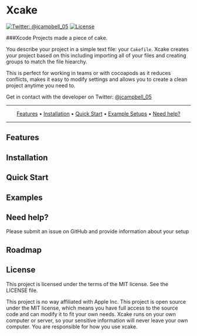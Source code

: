 # Xcake

[![Twitter: @jcampbell_05](https://img.shields.io/badge/contact-@jcampbell_05-blue.svg?style=flat)](https://twitter.com/jcampbell_05)
[![License](https://img.shields.io/badge/license-MIT-green.svg?style=flat)](https://github.com/fastlane/fastlane/blob/master/LICENSE)

###Xcode Projects made a piece of cake.

You describe your project in a simple text file: your `Cakefile`. 
Xcake creates your project based on this including importing all of your files and creating groups
to match the file hiearchy.

This is perfect for working in teams or with cocoapods as it reduces conflicts,
makes it easy to modify settings and allows you to create a clean project anytime you need to.

Get in contact with the developer on Twitter: [@jcampbell_05](https://twitter.com/jcampbell_05)

-------
<p align="center">
    <a href="#features">Features</a> &bull;
    <a href="#installation">Installation</a> &bull;
    <a href="#quick-start">Quick Start</a> &bull;
    <a href="#examples">Example Setups</a> &bull; 
    <!--<a href="https://github.com/fastlane/fastlane/tree/master/docs">Documentation</a> &bull; -->
    <a href="#need-help">Need help?</a>
</p>

-------

## Features

<!--Why should you have to remember complicated commands and parameters?-->

<!--Store your configuration in a text file to easily test, build, and deploy from _any_ computer.-->

<!--[Take a look at how Wikipedia and Product Hunt use `fastlane`](https://github.com/fastlane/examples).-->

<!--Define different environments (`lanes`) in your `Fastfile`: Examples are: `appstore`, `beta` and `test`.-->

<!--You define a `lane` like this (more details about the commands in the [Actions](https://github.com/fastlane/fastlane/blob/master/docs/Actions.md) documentation):-->

<!--```ruby-->
<!--lane :appstore do-->
<!--  increment_build_number-->
<!--  cocoapods-->
<!--  xctool-->
<!--  snapshot-->
<!--  sigh-->
<!--  deliver-->
<!--  sh "./customScript.sh"-->

<!--  slack-->
<!--end-->
<!--```-->

<!--To launch the `appstore` lane, just run:-->

<!--```sh-->
<!--fastlane appstore-->
<!--```-->

<!--              |  fastlane-->
<!----------------------------|-------------------------------------------------------------->
<!--:sparkles: | Connect all iOS build tools into one workflow (both `fastlane` tools and third party tools)-->
<!--:monorail: | Define different `deployment lanes` for App Store deployment, beta builds or testing-->
<!--:ship: | Deploy from any computer, including a CI-server-->
<!--:wrench: | Extend and customise the functionality -->
<!--:thought_balloon: | Never remember any difficult commands, just `fastlane`-->
<!--:tophat: | Easy setup assistant to get started in a few minutes-->
<!--:email: | Automatically pass on information from one build step to another (e.g. path to the `ipa` file)-->
<!--:page_with_curl: | Store **everything** in git. Never again lookup the build commands in the `Jenkins` configs-->
<!--:rocket: | Saves you **hours** for every app update you release-->
<!--:pencil2: | Very flexible configuration using a fully customisable `Fastfile`-->
<!--:mountain_cableway: | Implement a fully working Continuous Delivery process-->
<!--:ghost: | [Jenkins Integration](https://github.com/fastlane/fastlane/blob/master/docs/Jenkins.md): Show the output directly in the Jenkins test results-->
<!--:book: | Automatically generate a markdown documentation of your lane config-->
<!--:hatching_chick: | Over 90 built-in integrations available-->
<!--:computer: | Support for both iOS and Mac OS apps-->
<!--:octocat: | Full git and mercurial support-->


<!--###### Take a look at the [fastlane website](https://fastlane.tools) for more information about why and when to use `fastlane`.-->

<!--##### Like this tool? [Be the first to know about updates and new fastlane tools](https://tinyletter.com/krausefx).-->

## Installation

<!--I recommend following the [fastlane guide](https://github.com/fastlane/fastlane/blob/master/docs/Guide.md) to get started.-->

<!--    sudo gem install fastlane --verbose-->

<!--Make sure, you have the latest version of the Xcode command line tools installed:-->

<!--    xcode-select --install-->

<!--If you experience slow launch times of fastlane, try running-->

<!--    gem cleanup-->

<!--to clean up outdated gems.-->

<!--System Requirements: `fastlane` requires Mac OS X or Linux with Ruby 2.0.0 or above.-->


<!--If you want to take a look at a project, already using `fastlane`, check out the [fastlane-examples](https://github.com/fastlane/examples) with `fastlane` setups by Wikipedia, Product Hunt, MindNode and more.-->

## Quick Start

<!--The setup assistant will create all the necessary files for you, using the existing app metadata from iTunes Connect.-->

<!--- ```cd [your_project_folder]```-->
<!--- ```fastlane init```-->
<!--- Follow the setup assistant, which will set up ```fastlane``` for you-->
<!--- Further customise the ```Fastfile``` with [actions](https://github.com/fastlane/fastlane/blob/master/docs/Actions.md).-->

<!--For more details, please follow the [fastlane guide](https://github.com/fastlane/fastlane/blob/master/docs/Guide.md) or [documentation](https://github.com/fastlane/fastlane/tree/master/docs).-->

<!--There are also 2 Japanese fastlane guides available: [qiita](http://qiita.com/gin0606/items/162d756dfda7b84e97d4) and [mercari](http://tech.mercari.com/entry/2015/07/13/143000)-->

<!--## Available commands-->

<!--Usually you'll use fastlane by triggering individual lanes:-->

<!--    fastlane [lane_name]-->

<!--#### Other commands-->

<!--- `fastlane actions`: List all available `fastlane` actions-->
<!--- `fastlane action [action_name]`: Shows a more detailed description of an action-->
<!--- `fastlane lanes`: Lists all available lanes with description-->
<!--- `fastlane list`: Lists all available lanes without description-->
<!--- `fastlane docs`: Generates a markdown based documentation of all your lanes-->
<!--- `fastlane new_action`: Create a new action (integration) for fastlane  -->

## Examples

<!--See how [Wikipedia](https://github.com/fastlane/examples#wikipedia-by-wikimedia-foundation), [Product Hunt](https://github.com/fastlane/examples#product-hunt) and [MindNode](https://github.com/fastlane/examples#mindnode) use `fastlane` to automate their iOS submission process.-->

## Need help?
Please submit an issue on GitHub and provide information about your setup

## Roadmap 

## License
This project is licensed under the terms of the MIT license. See the LICENSE file.

This project is no way affiliated with Apple Inc. This project is open source under the MIT license, which means you have full access to the source code and can modify it to fit your own needs. Xcake runs on your own computer or server, so your sensitive information will never leave your own computer. You are responsible for how you use xcake.
